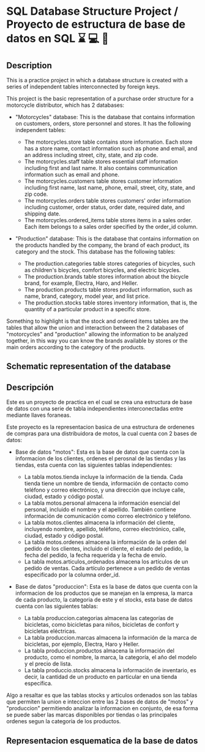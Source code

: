 # SQL Database Structure Project / Proyecto de estructura de base de datos en SQL  :hourglass: :computer: :floppy_disk:

## Description

This is a practice project in which a database structure is created with a series of independent tables interconnected by foreign keys.

This project is the basic representation of a purchase order structure for a motorcycle distributor, which has 2 databases:

* "Motorcycles" database: This is the database that contains information on customers, orders, store personnel and stores. It has the following independent tables:
  - The motorcycles.store table contains store information. Each store has a store name, contact information such as phone and email, and an address including street, city, state, and zip code.
  - The motorcycles.staff table stores essential staff information including first and last name. It also contains communication information such as email and phone.
  - The motorcycles.customers table stores customer information including first name, last name, phone, email, street, city, state, and zip code.
  - The motorcycles.orders table stores customers' order information including customer, order status, order date, required date, and shipping date.
  - The motorcycles.ordered_items table stores items in a sales order. Each item belongs to a sales order specified by the order_id column.

* "Production" database: This is the database that contains information on the products handled by the company, the brand of each product, its category and the stock. This database has the following tables:
  - The production.categories table stores categories of bicycles, such as children's bicycles, comfort bicycles, and electric bicycles.
  - The production.brands table stores information about the bicycle brand, for example, Electra, Haro, and Heller.
  - The production.products table stores product information, such as name, brand, category, model year, and list price.
  - The production.stocks table stores inventory information, that is, the quantity of a particular product in a specific store.
 
Something to highlight is that the stock and ordered items tables are the tables that allow the union and interaction between the 2 databases of "motorcycles" and "production" allowing the information to be analyzed together, in this way you can know the brands available by stores or the main orders according to the category of the products.

## Schematic representation of the database



## Descripción

Este es un proyecto de practica en el cual se crea una estructura de base de datos con una serie de tabla independientes interconectadas entre mediante llaves foraneas.

Este proyecto es la representacion basica de una estructura de ordenenes de compras para una distribuidora de motos, la cual cuenta con 2 bases de datos:

* Base de datos "motos": Esta es la base de datos que cuenta con la informacion de los clientes, ordenes el perosnal de las tiendas y las tiendas, esta cuenta con las siguientes tablas independientes:
  -  La tabla motos.tienda incluye la información de la tienda. Cada tienda tiene un nombre de tienda, información de contacto como teléfono y correo electrónico, y una dirección que incluye calle, ciudad, estado y código postal.
  -  La tabla motos.personal almacena la información esencial del personal, incluido el nombre y el apellido. También contiene información de comunicación como correo electrónico y teléfono.
  -  La tabla motos.clientes almacena la información del cliente, incluyendo nombre, apellido, teléfono, correo electrónico, calle, ciudad, estado y código postal.
  -  La tabla motos.ordenes almacena la información de la orden del pedido de los clientes, incluido el cliente, el estado del pedido, la fecha del pedido, la fecha requerida y la fecha de envío.
  -  La tabla motos.articulos_ordenados almacena los artículos de un pedido de ventas. Cada artículo pertenece a un pedido de ventas especificado por la columna order_id.

* Base de datos "produccion": Esta es la base de datos que cuenta con la informacion de los productos que se manejan en la empresa, la marca de cada producto, la categoria de este y el stocks, esta base de datos cuenta con las siguientes tablas:
  - La tabla produccion.categorias almacena las categorías de bicicletas, como bicicletas para niños, bicicletas de confort y bicicletas eléctricas.
  - La tabla produccion.marcas almacena la información de la marca de bicicletas, por ejemplo, Electra, Haro y Heller.
  - La tabla produccion.productos almacena la información del producto, como el nombre, la marca, la categoría, el año del modelo y el precio de lista.
  - La tabla produccio.stocks almacena la información de inventario, es decir, la cantidad de un producto en particular en una tienda específica. 

Algo a resaltar es que las tablas stocks y articulos ordenados son las tablas que permiten la union e inteccion entre las 2 bases de datos de "motos" y "produccion" permitiendo analizar la informacion en conjunto, de esa forma se puede saber las marcas disponibles por tiendas o las principales ordenes segun la categoria de los productos.

## Representacion esquematica de la base de datos

  
